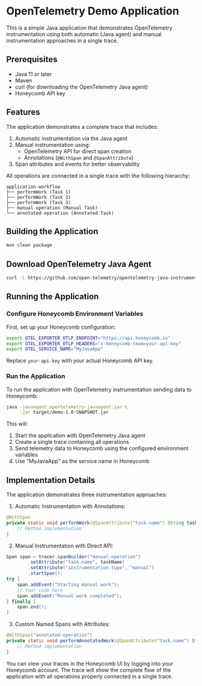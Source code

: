 # OpenTelemetry Demo Application

This is a simple Java application that demonstrates OpenTelemetry instrumentation using both automatic (Java agent) and manual instrumentation approaches in a single trace.

## Prerequisites

- Java 11 or later
- Maven
- curl (for downloading the OpenTelemetry Java agent)
- Honeycomb API key

## Features

The application demonstrates a complete trace that includes:

1. Automatic instrumentation via the Java agent
2. Manual instrumentation using:
   - OpenTelemetry API for direct span creation
   - Annotations (`@WithSpan` and `@SpanAttribute`)
3. Span attributes and events for better observability

All operations are connected in a single trace with the following hierarchy:

```
application-workflow
├── performWork (Task 1)
├── performWork (Task 2)
├── performWork (Task 3)
├── manual-operation (Manual Task)
└── annotated-operation (Annotated Task)
```

## Building the Application

```bash
mvn clean package
```

## Download OpenTelemetry Java Agent

```bash
curl -L https://github.com/open-telemetry/opentelemetry-java-instrumentation/releases/latest/download/opentelemetry-javaagent.jar -o opentelemetry-javaagent.jar
```

## Running the Application

### Configure Honeycomb Environment Variables

First, set up your Honeycomb configuration:

```bash
export OTEL_EXPORTER_OTLP_ENDPOINT="https://api.honeycomb.io"
export OTEL_EXPORTER_OTLP_HEADERS="x-honeycomb-team=your-api-key"
export OTEL_SERVICE_NAME="MyJavaApp"
```

Replace `your-api-key` with your actual Honeycomb API key.

### Run the Application

To run the application with OpenTelemetry instrumentation sending data to Honeycomb:

```bash
java -javaagent:opentelemetry-javaagent.jar \
     -jar target/demo-1.0-SNAPSHOT.jar
```

This will:

1. Start the application with OpenTelemetry Java agent
2. Create a single trace containing all operations
3. Send telemetry data to Honeycomb using the configured environment variables
4. Use "MyJavaApp" as the service name in Honeycomb

## Implementation Details

The application demonstrates three instrumentation approaches:

1. Automatic Instrumentation with Annotations:

```java
@WithSpan
private static void performWork(@SpanAttribute("task.name") String taskName) {
    // Method implementation
}
```

2. Manual Instrumentation with Direct API:

```java
Span span = tracer.spanBuilder("manual-operation")
        .setAttribute("task.name", taskName)
        .setAttribute("instrumentation.type", "manual")
        .startSpan();
try {
    span.addEvent("Starting manual work");
    // Your code here
    span.addEvent("Manual work completed");
} finally {
    span.end();
}
```

3. Custom Named Spans with Attributes:

```java
@WithSpan("annotated-operation")
private static void performAnnotatedWork(@SpanAttribute("task.name") String taskName) {
    // Method implementation
}
```

You can view your traces in the Honeycomb UI by logging into your Honeycomb account. The trace will show the complete flow of the application with all operations properly connected in a single trace.
